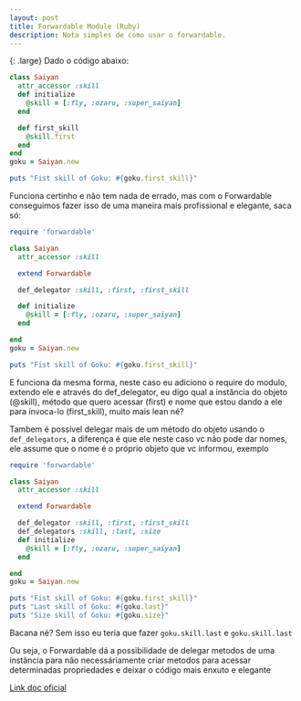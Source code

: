 ```yaml
---
layout: post
title: Forwardable Module (Ruby)
description: Nota simples de como usar o forwardable.
---
```


{: .large}
Dado o código abaixo:

```ruby
class Saiyan
  attr_accessor :skill
  def initialize
    @skill = [:fly, :ozaru, :super_saiyan]
  end

  def first_skill
    @skill.first
  end
end
goku = Saiyan.new

puts "Fist skill of Goku: #{goku.first_skill}"
```

Funciona certinho e não tem nada de errado, mas com o Forwardable conseguimos fazer isso de uma maneira mais profissional e elegante, saca só:

```ruby
require 'forwardable'

class Saiyan
  attr_accessor :skill

  extend Forwardable

  def_delegator :skill, :first, :first_skill

  def initialize
    @skill = [:fly, :ozaru, :super_saiyan]
  end

end
goku = Saiyan.new

puts "Fist skill of Goku: #{goku.first_skill}"
```

E funciona da mesma forma, neste caso eu adiciono o require do modulo, extendo ele e através do def_delegator, eu digo qual a instância do objeto (@skill), método que quero acessar (first) e nome que estou dando a ele para invoca-lo (first_skill), muito mais lean né?

Tambem é possível delegar mais de um método do objeto usando o `def_delegators`, a diferença é que ele neste caso vc não pode dar nomes, ele assume que o nome é o próprio objeto que vc informou, exemplo

```ruby
require 'forwardable'

class Saiyan
  attr_accessor :skill

  extend Forwardable

  def_delegator :skill, :first, :first_skill
  def_delegators :skill, :last, :size
  def initialize
    @skill = [:fly, :ozaru, :super_saiyan]
  end

end
goku = Saiyan.new

puts "Fist skill of Goku: #{goku.first_skill}"
puts "Last skill of Goku: #{goku.last}"
puts "Size skill of Goku: #{goku.size}"
```

Bacana né? Sem isso eu teria que fazer `goku.skill.last` e `goku.skill.last`

Ou seja, o Forwardable dá a possibilidade de delegar metodos de uma instância para não necessáriamente criar metodos para acessar determinadas propriedades e deixar o código mais enxuto e elegante

[Link doc oficial](https://ruby-doc.org/stdlib-2.5.1/libdoc/forwardable/rdoc/Forwardable.html)
